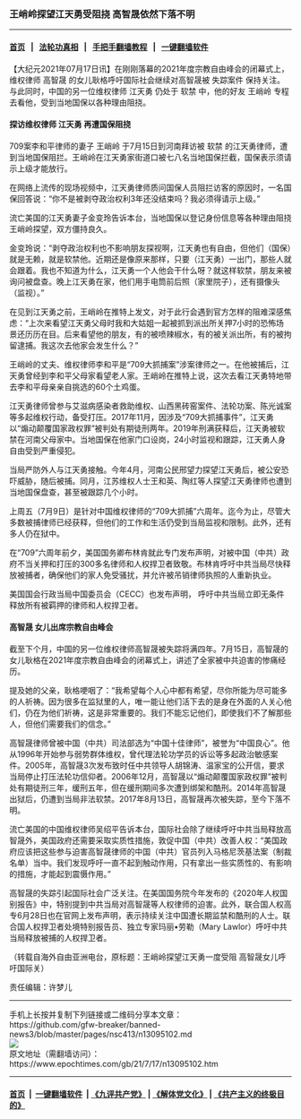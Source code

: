### 王峭岭探望江天勇受阻挠 高智晟依然下落不明
------------------------

#### [首页](https://github.com/gfw-breaker/banned-news3/blob/master/README.md) &nbsp;&nbsp;|&nbsp;&nbsp; [法轮功真相](https://github.com/begood0513/basic/blob/master/README.md)  &nbsp;&nbsp;|&nbsp;&nbsp; [手把手翻墙教程](https://github.com/gfw-breaker/guides/wiki)  &nbsp;&nbsp;|&nbsp;&nbsp; [一键翻墙软件](https://github.com/gfw-breaker/nogfw/blob/master/README.md)  



<div><p>
 【大纪元2021年07月17日讯】在刚刚落幕的2021年度宗教自由峰会的闭幕式上，维权律师
 <ok href="https://www.epochtimes.com/gb/tag/%E9%AB%98%E6%99%BA%E6%99%9F.html">
  高智晟
 </ok>
 的女儿耿格呼吁国际社会继续对高智晟被
 <ok href="https://www.epochtimes.com/gb/tag/%E5%A4%B1%E8%B8%AA%E6%A1%88%E4%BB%B6.html">
  失踪案件
 </ok>
 保持关注。与此同时，中国的另一位维权律师
 <ok href="https://www.epochtimes.com/gb/tag/%E6%B1%9F%E5%A4%A9%E5%8B%87.html">
  江天勇
 </ok>
 仍处于
 <ok href="https://www.epochtimes.com/gb/tag/%E8%BD%AF%E7%A6%81.html">
  软禁
 </ok>
 中，他的好友
 <ok href="https://www.epochtimes.com/gb/tag/%E7%8E%8B%E5%B3%AD%E5%B2%AD.html">
  王峭岭
 </ok>
 专程去看他，受到当地国保以各种理由阻挠。
</p>
<h4>
 探访维权律师
 <ok href="https://www.epochtimes.com/gb/tag/%E6%B1%9F%E5%A4%A9%E5%8B%87.html">
  江天勇
 </ok>
 再遭国保阻挠
</h4>
<p>
 709案李和平律师的妻子
 <ok href="https://www.epochtimes.com/gb/tag/%E7%8E%8B%E5%B3%AD%E5%B2%AD.html">
  王峭岭
 </ok>
 于7月15日到河南拜访被
 <ok href="https://www.epochtimes.com/gb/tag/%E8%BD%AF%E7%A6%81.html">
  软禁
 </ok>
 的江天勇律师，遭到当地国保阻拦。王峭岭在江天勇家街道口被七八名当地国保拦截，国保表示须请示上级才能放行。
</p>
<p>
 在网络上流传的现场视频中，江天勇律师质问国保人员阻拦访客的原因时，一名国保回答说：“你不是被剥夺政治权利3年还没结束吗？我必须得请示上级。”
</p>
<p>
 流亡美国的江天勇妻子金变玲告诉本台，当地国保以登记身份信息等各种理由阻挠王峭岭探望，双方僵持良久。
</p>
<p>
 金变玲说：“剥夺政治权利也不影响朋友探视啊，江天勇也有自由，但他们（国保）就是无赖，就是软禁他。近期还是像原来那样，只要（江天勇）一出门，那些人就会跟着。我也不知道为什么，江天勇一个人他会干什么呀？就这样软禁，朋友来被询问被盘查。晚上江天勇在家，他们用手电筒前后照（家里院子），还有摄像头（监视）。”
</p>
<p>
 在见到江天勇之前，王峭岭在推特上发文，对于此行会遇到官方怎样的阻难深感焦虑：“上次来看望江天勇父母时我和大姑姐一起被抓到派出所关押7小时的恐怖场景还历历在目。后来看望他的朋友，有的被喷辣椒水，有的被关派出所，有的被拘留逮捕。我这次去他家会发生什么？”
</p>
<p>
 王峭岭的丈夫、维权律师李和平是“709大抓捕案”涉案律师之一。在他被捕后，江天勇曾经到李和平父母家看望老人家。王峭岭在推特上说，这次去看江天勇特地带去李和平母亲亲自挑选的60个土鸡蛋。
</p>
<p>
 江天勇律师曾参与艾滋病感染者救助维权、山西黑砖窑案件、法轮功案、陈光诚案等多起维权行动，备受打压。2017年11月，因涉及“709大抓捕事件”，江天勇以“煽动颠覆国家政权罪”被判处有期徒刑两年。2019年刑满获释后，江天勇被软禁在河南父母家中。当地国保在他家门口设岗，24小时监视和跟踪，江天勇人身自由受到严重侵犯。
</p>
<p>
 当局严防外人与江天勇接触。今年4月，河南公民邢望力探望江天勇后，被公安恐吓威胁，随后被捕。同月，江苏维权人士王和英、陶红等人探望江天勇律师也遭到当地国保盘查，甚至被跟踪几个小时。
</p>
<p>
 上周五（7月9日）是针对中国维权律师的“709大抓捕”六周年。迄今为止，尽管大多数被捕律师已经获释，但他们的工作和生活仍受到当局监视和限制。此外，还有多人仍在狱中。
</p>
<p>
 在“709”六周年前夕，美国国务卿布林肯就此专门发布声明，对被中国（中共）政府不当关押和打压的300多名律师和人权捍卫者致敬。布林肯呼吁中共当局尽快释放被捕者，确保他们的家人免受骚扰，并允许被吊销律师执照的人重新执业。
</p>
<p>
 美国国会行政当局中国委员会（CECC）也发布声明， 呼吁中共当局立即无条件释放所有被羁押的律师和人权捍卫者。
</p>
<h4>
 <ok href="https://www.epochtimes.com/gb/tag/%E9%AB%98%E6%99%BA%E6%99%9F.html">
  高智晟
 </ok>
 女儿出席宗教自由峰会
</h4>
<p>
 截至下个月，中国的另一位维权律师高智晟被失踪将满四年。7月15日，高智晟的女儿耿格在2021年度宗教自由峰会的闭幕式上，讲述了全家被中共迫害的惨痛经历。
</p>
<p>
 提及她的父亲，耿格哽咽了：“我希望每个人心中都有希望，尽你所能为尽可能多的人祈祷。因为很多在监狱里的人，唯一能让他们活下去的是身在外面的人关心他们，仍在为他们祈祷，这是非常重要的。我们不能忘记他们，即使我们不了解那些人，但他们需要我们的信念。”
</p>
<p>
 高智晟律师曾被中国（中共）司法部选为“中国十佳律师”，被誉为“中国良心”。他从1996年开始参与弱势群体维权，曾代理法轮功学员的诉讼等多起政治敏感案件。2005年，高智晟3次发布致时任中共领导人胡锦涛、温家宝的公开信，要求当局停止打压法轮功信仰者。2006年12月，高智晟以“煽动颠覆国家政权罪”被判处有期徒刑三年，缓刑五年，但在缓刑期间多次遭到绑架和酷刑。2014年高智晟出狱后，仍遭到当局非法软禁。2017年8月13日，高智晟再次被失踪，至今下落不明。
</p>
<p>
 流亡美国的中国维权律师吴绍平告诉本台，国际社会除了继续呼吁中共当局释放高智晟外，美国政府还需要采取实质性措施，敦促中国（中共）改善人权：“美国政府应该把这些参与迫害高智晟律师的中国（中共）官员列入马格尼茨基法案（制裁名单）当中。我们发现呼吁一直不起到触动作用，只有拿出一些实质性的、有影响的措施，才能起到震慑作用。”
</p>
<p>
 高智晟的失踪引起国际社会广泛关注。在美国国务院今年发布的《2020年人权国别报告》中，特别提到中共当局对高智晟等人权律师的迫害。此外，联合国人权高专6月28日也在官网上发布声明，表示持续关注中国遭长期监禁和酷刑的人士。联合国人权捍卫者处境特别报告员、独立专家玛丽•劳勒（Mary Lawlor）呼吁中共当局释放被捕的人权捍卫者。
</p>
<p>
 （转载自海外自由亚洲电台，原标题：王峭岭探望江天勇一度受阻 高智晟女儿呼吁国际关）
</p>
<p>
 责任编辑：许梦儿
</p>
</div>
<hr/>
手机上长按并复制下列链接或二维码分享本文章：<br/>
https://github.com/gfw-breaker/banned-news3/blob/master/pages/nsc413/n13095102.md <br/>
<a href='https://github.com/gfw-breaker/banned-news3/blob/master/pages/nsc413/n13095102.md'><img src='https://github.com/gfw-breaker/banned-news3/blob/master/pages/nsc413/n13095102.md.png'/></a> <br/>
原文地址（需翻墙访问）：https://www.epochtimes.com/gb/21/7/17/n13095102.htm


------------------------
#### [首页](https://github.com/gfw-breaker/banned-news3/blob/master/README.md) &nbsp;|&nbsp; [一键翻墙软件](https://github.com/gfw-breaker/nogfw/blob/master/README.md) &nbsp;| [《九评共产党》](https://github.com/gfw-breaker/9ping.md/blob/master/README.md#九评之一评共产党是什么) | [《解体党文化》](https://github.com/gfw-breaker/jtdwh.md/blob/master/README.md) | [《共产主义的终极目的》](https://github.com/gfw-breaker/gczydzjmd.md/blob/master/README.md)


<img src='http://gfw-breaker.win/banned-news3/pages/nsc413/n13095102.md' width='0px' height='0px'/>